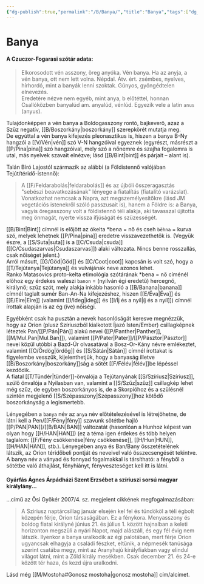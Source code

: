 ```yaml
---
{"dg-publish":true,"permalink":"/B/Banya/","title":"Banya","tags":["dg_uploaded"],"created":"2023-11-09T07:18","updated":"2023-11-13T08:37"}
---
```



# Banya

#### A Czuczor-Fogarasi szótár adata:

> Elkorosodott vén asszony, öreg anyóka. Vén banya. Ha az anyja, a vén banya, ott nem lett volna. Népdal. Átv. ért. zsémbes, nyelves, hírhordó, mint a banyák lenni szoktak. Gúnyos, gyöngédtelen elnevezés.  
> Eredetére nézve nem egyéb, mint anya, b előtéttel, honnan Csallóközben banyalúd am. anyalúd, vénlúd. Egyezik vele a latin `anus` (anyus).  

Tulajdonképpen a vén banya a Boldogasszony rontó, bajkeverő, azaz a Szűz negatív, [[B/Boszorkány\|boszorkány]] szerepkörét mutatja meg.  
De egyúttal a vén banya kifejezés pleonasztikus is, hiszen a banya B-Ny hangzói a [[V/Vén\|vén]] szó V-N hangzóival egyeznek (egyrészt, másrészt a [[P/Pina\|pina]] szó hangzóival, mely szó a nőnemre és szajha fogalomra is utal, más nyelvek szavait elnézve; lásd [[B/Bint\|bint]] és párjait – alant is).  

Talán Bíró Lajostól származik az alábbi (a Földistennő valójában Tejút/téridő-istennő):  
> A [[F/Feldarabolás\|feldarabolás]] és az újbóli összeragasztás "sebészi beavatkozásának" lényege a fiatalítás (fiatalító varázslat). Vonatkozhat nemcsak a Napra, azt megszemélyesítőkre (lásd JM vegetációs istenekről szóló passzusait is), hanem a Földre is: a Banya, vagyis öregasszony volt a földistennő téli alakja, aki tavasszal újította meg önmagát, nyerte vissza ifjúságát és szüzességét.  

[[B/Bint\|Bint]] címnél is előjött az ókelta \*bena = nő és cseh `běhna` = kurva szó, melyek lehetnek [[P/Pina\|pina]] eredetre visszavezethetők is. (Vegyük észre, a [[S/Suta\|suta]] is a [[C/Csuda\|csuda]] ([[C/Csudaszarvas\|Csudaszarvas]]) alaki változata. Nincs benne rosszallás, csak nőiséget jelent.)  
Arról másutt, [[G/Göd\|Göd]] és [[C/Coot\|coot]] kapcsán is volt szó, hogy a [[T/Tejútanya\|Tejútanya]] és vulvájának neve azonos lehet.  
Ranko Matasovics proto-kelta etimológia szótárának \*bena = nő címénél előhoz egy érdekes waleszi `banon` = (nyilván égi eredetű) hercegnő, királynő; szűz szót, mely alakja inkább hasonló a [[B/Banana\|banana]] címnél taglalt sumér Ban-An-Na kifejezéshez, hiszen [[E/Éva\|Éva]] és [[E/Eire\|Eire]] (valamint [[I/Ideg\|ideg]] és [[I/Íj és a nyíl\|íj és a nyíl]]) címnél írottak alapján is az ég (íve) nőiségi.  

Egyébként csak ha pusztán a nevek hasonlóságát keresve megnézzük, hogy az Orion (plusz Szíriuszból kialkotott Íjazó Isten/Ember) csillagképnek léteztek Pan/[[P/Pán\|Pán]] alakú nevei ([[P/Panther\|Panther]], [[M/Mul.Pan\|Mul.Ban]]), valamint [[P/Pater\|Pater]]/[[P/Pásztor\|Pásztor]] nevei közül utóbbi a Bazd-Úr olvasatával a Bosz-Or-Kány névre emlékeztet, valamint [[O/Ördög\|ördög]] és [[S/Sátán\|Sátán]] címnél írottakat is figyelembe vesszük, kijelenthetjük, hogy a banyaság illetve [[B/Boszorkány\|boszorkány]]ság a sötét [[F/Félév\|félév]]be lépéssel kezdődik.  
A fiatal [[T/Tündér\|tündér]]-önvalója a Tejútanyának [[S/Szíriusz\|Szíriusz]], szülő önvalója a Nyilasban van, valamint a [[S/Szűz\|szűz]] csillagkép lehet még szűz, de egyben boszorkányos is, de a Skorpióhoz és a szülésnél szintén megjelenő [[S/Szépasszony\|Szépasszony]]hoz kötődő boszorkányság a legismertebb.  

Lényegében a `banya` név az `anya` név előtételezésével is létrejöhetne, de látni kell a Pen/[[F/Fény\|fény]] szavunk sötétbe hajló [[P/PAN\|PAN]]/[[B/BAN\|BAN]] változatát (hasonlóan a Hunhoz képest van olyan hogy [[H/HAN\|HAN]]) (ez a téma igen érdekes és több helyen taglalom: [[F/Fény csökkenése\|fény csökkenése]], [[H/Hun\|HUN]], [[H/HAN\|HAN]], stb.). Lényegében anya és Ban/Bany összetételének látszik, az Orion téridőbeli pontját és neveivel való összecsengését tekintve.  
A banya név a ványad és fonnyad fogalmakkal is társítható: a fényből a sötétbe való áthajlást, fényhiányt, fényveszteséget kell itt is látni.  

#### Gyárfás Ágnes Árpádházi Szent Erzsébet a szíriuszi sorsú magyar királylány...

...című az Ősi Gyökér 2007/4. sz. megjelent cikkének megfogalmazásában:  
> A Sziriusz naptárcsillag január elsején kel fel és tündököl a téli égbolt közepén férje, Orion társaságában. Ez a fénykora. Menyasszony és boldog fiatal királyné június 21. és július 1. között hajnalban a keleti horizonton megszüli a nyári Napot, majd alászáll, és egy fél évig nem látszik. Ilyenkor a banya uralkodik az égi palotában, mert férje Orion ugyancsak elhagyja a családi fészket, eltűnik, a népmesék tanúsága szerint csatába megy, mint az Aranyhajú királyfiakban vagy elindul világot látni, mint a Zöld király mesékben. Csak december 21. és 24-e között tér haza, és kezd újra uralkodni.  

Lásd még [[M/Mostoha#Gonosz mostoha\|gonosz mostoha]] cím/alcímet.  